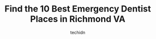 ---
layout: ampstory
image: https://i0.wp.com/www.depkes.org/wp-content/uploads/2023/06/emergency-dentist-0-in-richmond-va-1685785763.jpeg?resize=640,853
author: techidn
featured: false
description: Discover the impressive array of Emergency Dentist options in Richmond VA, where you can find 10 of the largest Emergency Dentist establishments in the area. From renowned classics to hidden
title: Find the 10 Best Emergency Dentist Places in Richmond VA
cover:
   title: Find the 10 Best Emergency Dentist Places in Richmond VA
   subtitle: Rickpate
   background: https://www.depkes.org/wp-content/uploads/2023/06/emergency-dentist-0-in-richmond-va-1685785763.jpeg

pages: 
 - layout: thirds
   top: <h1>#1 VCU Dental Care</h1>
   bottom: "<p>I was referred by my Dentist to the Dental school to evaluate if a root canal was needed.  Upon arrival everyone was courteous, pleasant, professional and personable.  Fr</p>"
   background: https://www.depkes.org/wp-content/uploads/2023/06/emergency-dentist-1-in-richmond-va-1685785763.jpeg
   backgroundblur: true
 - layout: thirds
   top: <h1>#2 Brown, Reynolds, Snow, LeNoir Dentistry</h1>
   bottom: "<p>Staff was incredibly helpful and very kind to me! They were quick to see me and took their time during the appointment to make sure they answered all my questions. Very p</p>"
   background: https://www.depkes.org/wp-content/uploads/2023/06/emergency-dentist-2-in-richmond-va-1685785764.jpeg
   cta:
      link: https://www.depkes.org/blog/find-the-10-best-emergency-dentist-places-in-richmond-va/
      text: Find the 10 Best Emergency Dentist Places in Richmond VA
 - layout: thirds
   top: <h1>#3 Grove Avenue Family & Cosmetic Dentistry</h1>
   bottom: "<p>4315 Grove Ave, Richmond, VA 23221, United States</p>"
   background: https://www.depkes.org/wp-content/uploads/2023/06/emergency-dentist-3-in-richmond-va-1685785764.jpeg
   cta:
      link: https://www.depkes.org/blog/find-the-10-best-emergency-dentist-places-in-richmond-va/
      text: Find the 10 Best Emergency Dentist Places in Richmond VA
 - layout: thirds
   top: <h1>#4 Monument Family Dentistry Richmond VA</h1>
   bottom: "<p>2500 Monument Ave, Richmond, VA 23220, United States</p>"
   background: https://images.unsplash.com/photo-1522441815192-d9f04eb0615c?ixlib=rb-4.0.3&ixid=MnwxMjA3fDB8MHxwaG90by1wYWdlfHx8fGVufDB8fHx8&auto=format&fit=crop&w=640&h=853&q=80
   cta:
      link: https://www.depkes.org/blog/find-the-10-best-emergency-dentist-places-in-richmond-va/
      text: Find the 10 Best Emergency Dentist Places in Richmond VA
 - layout: thirds
   top: <h1>#5 Advanced Dentistry of Richmond</h1>
   bottom: "<p>7204 Glen Forest Dr STE 203, Richmond, VA 23226, United States</p>"
   background: https://images.unsplash.com/photo-1618005182384-a83a8bd57fbe?ixlib=rb-4.0.3&ixid=MnwxMjA3fDB8MHxwaG90by1wYWdlfHx8fGVufDB8fHx8&auto=format&fit=crop&w=640&h=853&q=80
   cta:
      link: https://www.depkes.org/blog/find-the-10-best-emergency-dentist-places-in-richmond-va/
      text: Find the 10 Best Emergency Dentist Places in Richmond VA
 - layout: thirds
   top: <h1>#6 Glen Forest Dental Co</h1>
   bottom: "<p>6605 W Broad St Suite 105, Richmond, VA 23230, United States</p>"
   background: https://images.unsplash.com/photo-1608411404720-c8f0417bcdba?ixlib=rb-4.0.3&ixid=MnwxMjA3fDB8MHxwaG90by1wYWdlfHx8fGVufDB8fHx8&auto=format&fit=crop&w=640&h=853&q=80
   cta:
      link: https://www.depkes.org/blog/find-the-10-best-emergency-dentist-places-in-richmond-va/
      text: Find the 10 Best Emergency Dentist Places in Richmond VA
 - layout: thirds
   top: <h1>#7 Dhakar Family Dentistry</h1>
   bottom: "<p>1633 Williamsburg Rd, Richmond, VA 23231, United States</p>"
   background: https://images.unsplash.com/photo-1618556658017-fd9c732d1360?ixlib=rb-4.0.3&ixid=MnwxMjA3fDB8MHxwaG90by1wYWdlfHx8fGVufDB8fHx8&auto=format&fit=crop&w=640&h=853&q=80
   cta:
      link: https://www.depkes.org/blog/find-the-10-best-emergency-dentist-places-in-richmond-va/
      text: Find the 10 Best Emergency Dentist Places in Richmond VA
 - layout: thirds
   middle: Continue reading...
   background: https://images.unsplash.com/photo-1613843873231-1447db182f97?ixlib=rb-4.0.3&ixid=MnwxMjA3fDB8MHxwaG90by1wYWdlfHx8fGVufDB8fHx8&auto=format&fit=crop&w=640&h=853&q=80
   cta:
      link: https://www.depkes.org/blog/find-the-10-best-emergency-dentist-places-in-richmond-va/
      text: Find the 10 Best Emergency Dentist Places in Richmond VA
      
---
